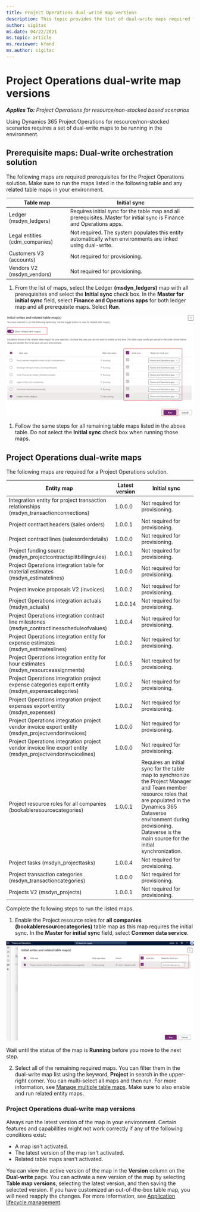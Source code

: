 ```yaml
---
title: Project Operations dual-write map versions
description: This topic provides the list of dual-write maps required for Dynamics 365 Project Operations.
author: sigitac
ms.date: 04/22/2021
ms.topic: article
ms.reviewer: kfend 
ms.author: sigitac
---
```


# Project Operations dual-write map versions

_**Applies To:** Project Operations for resource/non-stocked based scenarios_

Using Dynamics 365 Project Operations for resource/non-stocked scenarios requires a set of dual-write maps to be running in the environment. 

## Prerequisite maps: Dual-write orchestration solution

The following maps are required prerequisites for the Project Operations solution. Make sure to run the maps listed in the following table and any related table maps in your environment.

| Table map | Initial sync |
| --- | --- |
| Ledger (msdyn_ledgers) | Requires initial sync for the table map and all prerequisites. Master for initial sync is Finance and Operations apps. |
| Legal entities (cdm_companies) | Not required. The system populates this entity automatically when environments are linked using dual-write. |
| Customers V3 (accounts) | Not required for provisioning. |
| Vendors V2 (msdyn_vendors) | Not required for provisioning. |

1. From the list of maps, select the Ledger **(msdyn\_ledgers)** map with all prerequisites and select the **Initial sync** check box. In the **Master for initial sync** field, select **Finance and Operations apps** for both ledger map and all prerequisite maps. Select **Run**.

![Ledger map synchronization](media/DW6.png)

1. Follow the same steps for all remaining table maps listed in the above table. Do not select the **Initial sync** check box when running those maps.

## Project Operations dual-write maps

The following maps are required for a Project Operations solution.

| **Entity map** | **Latest version** | **Initial sync** |
| --- | --- | --- |
| Integration entity for project transaction relationships (msdyn\_transactionconnections) | 1.0.0.0 | Not required for provisioning. |
| Project contract headers (sales orders) | 1.0.0.1 | Not required for provisioning. |
| Project contract lines (salesorderdetails) | 1.0.0.0 | Not required for provisioning. |
| Project funding source (msdyn_projectcontractsplitbillingrules) | 1.0.0.1 | Not required for provisioning. |
| Project Operations integration table for material estimates (msdyn\_estimatelines) | 1.0.0.0 | Not required for provisioning. |
| Project invoice proposals V2 (invoices) | 1.0.0.2 | Not required for provisioning. |
| Project Operations integration actuals (msdyn_actuals) | 1.0.0.14 | Not required for provisioning. |
| Project Operations integration contract line milestones (msdyn_contractlinesscheduleofvalues) | 1.0.0.4 | Not required for provisioning. |
| Project Operations integration entity for expense estimates (msdyn_estimateslines) | 1.0.0.2 | Not required for provisioning. |
| Project Operations integration entity for hour estimates (msdyn_resourceassignments) | 1.0.0.5 | Not required for provisioning. |
| Project Operations integration project expense categories export entity (msdyn_expensecategories) | 1.0.0.2 | Not required for provisioning. |
| Project Operations integration project expenses export entity (msdyn_expenses) | 1.0.0.2 | Not required for provisioning. |
| Project Operations integration project vendor invoice export entity (msdyn_projectvendorinvoices) | 1.0.0.0 | Not required for provisioning. |
| Project Operations integration project vendor invoice line export entity (msdyn_projectvendorinvoicelines) | 1.0.0.0 | Not required for provisioning. |
| Project resource roles for all companies (bookableresourcecategories) | 1.0.0.1 | Requires an initial sync for the table map to synchronize the Project Manager and Team member resource roles that are populated in the Dynamics 365 Dataverse environment during provisioning. Dataverse is the main source for the initial synchronization. |
| Project tasks (msdyn_projecttasks) | 1.0.0.4 | Not required for provisioning. |
| Project transaction categories (msdyn_transactioncategories) | 1.0.0.0 | Not required for provisioning. |
| Projects V2 (msdyn_projects) | 1.0.0.1 | Not required for provisioning. |

Complete the following steps to run the listed maps.

1. Enable the Project resource roles for **all companies (bookableresourcecategories)** table map as this map requires the initial sync. In the **Master for initial sync** field, select **Common data service**. 

 ![Resource role table map sync](media/6ResourceInitialSync.jpg)

 Wait until the status of the map is **Running** before you move to the next step.

2. Select all of the remaining required maps. You can filter them in the dual-write map list using the keyword, **Project** in search in the upper-right corner. You can multi-select all maps and then run. For more information, see [Manage multiple table maps](/dynamics365/fin-ops-core/dev-itpro/data-entities/dual-write/multiple-entity-maps). Make sure to also enable and run related entity maps.

### Project Operations dual-write map versions

Always run the latest version of the map in your environment. Certain features and capabilities might not work correctly if any of the following conditions exist:

- A map isn't activated.
- The latest version of the map isn't activated. 
- Related table maps aren't activated.

You can view the active version of the map in the **Version** column on the **Dual-write** page. You can activate a new version of the map by selecting **Table map versions**, selecting the latest version, and then saving the selected version. If you have customized an out-of-the-box table map, you will need reapply the changes. For more information, see [Application lifecycle management](/dynamics365/fin-ops-core/dev-itpro/data-entities/dual-write/app-lifecycle-management).
